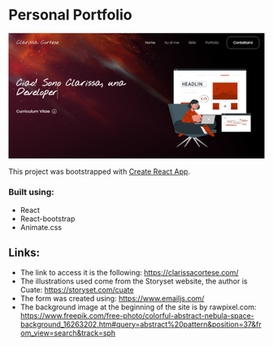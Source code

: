 # Personal Portfolio

![cover](./src/imgs/final-result.png)

This project was bootstrapped with [Create React App](https://github.com/facebook/create-react-app).

### Built using:

- React
- React-bootstrap
- Animate.css

## Links:

+ The link to access it is the following: https://clarissacortese.com/
+ The illustrations used come from the Storyset website, the author is Cuate: https://storyset.com/cuate
+ The form was created using: https://www.emailjs.com/
+ The background image at the beginning of the site is by rawpixel.com: https://www.freepik.com/free-photo/colorful-abstract-nebula-space-background_16263202.htm#query=abstract%20pattern&position=37&from_view=search&track=sph